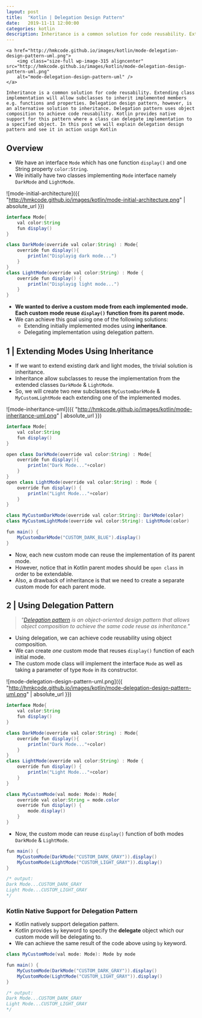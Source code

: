 ```yaml
---
layout: post
title:  "Kotlin | Delegation Design Pattern"
date:   2019-11-11 12:00:00
categories: kotlin
description: Inheritance is a common solution for code reusability. Extending class implementation will allow subclasses to inherit implemented members e.g. functions and properties. Delegation design pattern, however, is an alternative solution to inheritance. Delegation pattern uses object composition to achieve code reusability. Kotlin provides native support for this pattern where a class can delegate implementation to a specified object. In this post we will explain delegation design pattern and see it in action usign Kotlin.
---
```



<p style="text-align: justify;">
	
	<a href="http://hmkcode.github.io/images/kotlin/mode-delegation-design-pattern-uml.png">
		<img class="size-full wp-image-315 aligncenter" src="http://hmkcode.github.io/images/kotlin/mode-delegation-design-pattern-uml.png" 
		alt="mode-delegation-design-pattern-uml" />
	</a>
	
	Inheritance is a common solution for code reusability. Extending class implementation will allow subclasses to inherit implemented members e.g. functions and properties. Delegation design pattern, however, is an alternative solution to inheritance. Delegation pattern uses object composition to achieve code reusability. Kotlin provides native support for this pattern where a class can delegate implementation to a specified object. In this post we will explain delegation design pattern and see it in action usign Kotlin
</p>


## Overview

- We have an interface `Mode` which has one function `display()` and one String property `color:String`.
- We initially have two classes implementing `Mode` interface namely `DarkMode` and `LightMode`. 


![mode-initial-architecture]({{ "http://hmkcode.github.io/images/kotlin/mode-initial-architecture.png" | absolute_url }})


```java
interface Mode{
    val color:String
    fun display()
}

class DarkMode(override val color:String) : Mode{    
    override fun display(){
        println("Displayig dark mode...")
    }
}
class LightMode(override val color:String) : Mode {
    override fun display() { 
        println("Displayig light mode...") 
    }
}
```
- **We wanted to derive a custom mode from each implemented mode. Each custom mode reuse `display()` function from its parent mode.**
- We can achieve this goal using one of the following solutions:
	- Extending initially implemented modes using **inheritance**.
	- Delegating implementation using delegation pattern.


## 1 | Extending Modes Using Inheritance

- If we want to extend existing dark and light modes, the trivial solution is inheritance.
- Inheritance allow subclasses to reuse the implementation from the extended classes `DarkMode` & `LightMode`.
- So, we will create two new subclasses `MyCustomDarkMode` & `MyCustomLightMode` each extending one of the implemented modes.

![mode-inheritance-uml]({{ "http://hmkcode.github.io/images/kotlin/mode-inheritance-uml.png" | absolute_url }})

```java
interface Mode{
    val color:String
    fun display()
}

open class DarkMode(override val color:String) : Mode{    
    override fun display(){
        println("Dark Mode..."+color)
    }
}
open class LightMode(override val color:String) : Mode {
    override fun display() { 
        println("Light Mode..."+color) 
    }
}

class MyCustomDarkMode(override val color:String): DarkMode(color)
class MyCustomLightMode(override val color:String): LightMode(color)
```

```java
fun main() {
    MyCustomDarkMode("CUSTOM_DARK_BLUE").display()
}
```
- Now, each new custom mode can reuse the implementation of its parent mode.
- However, notice that in Kotlin parent modes should be `open class` in order to be extendable. 
- Also, a drawback of inheritance is that we need to create a separate custom mode for each parent mode. 


## 2 | Using Delegation Pattern
> *"[Delegation pattern](https://en.wikipedia.org/wiki/Delegation_pattern) is an object-oriented design pattern that allows object composition to achieve the same code reuse as inheritance."*

- Using delegation, we can achieve code reusability using object composition.
- We can create *one* custom mode that reuses `display()` function of each initial mode.
- The custom mode class will implement the interface `Mode` as well as taking a parameter of type `Mode` in its constructor.

![mode-delegation-design-pattern-uml.png]({{ "http://hmkcode.github.io/images/kotlin/mode-delegation-design-pattern-uml.png" | absolute_url }})

```java
interface Mode{
    val color:String
    fun display()
}

class DarkMode(override val color:String) : Mode{    
    override fun display(){
        println("Dark Mode..."+color)
    }
}
class LightMode(override val color:String) : Mode {
    override fun display() { 
        println("Light Mode..."+color) 
    }
}

class MyCustomMode(val mode: Mode): Mode{
    override val color:String = mode.color
    override fun display() { 
        mode.display()
    }
}
```

- Now, the custom mode can reuse `display()` function of both modes `DarkMode` & `LightMode`.

```java
fun main() {
    MyCustomMode(DarkMode("CUSTOM_DARK_GRAY")).display()
    MyCustomMode(LightMode("CUSTOM_LIGHT_GRAY")).display()
}

/* output:
Dark Mode...CUSTOM_DARK_GRAY
Light Mode...CUSTOM_LIGHT_GRAY
*/
```

### Kotlin Native Support for Delegation Pattern

- Kotlin natively support delegation pattern.
- Kotlin provides `by` keyword to specify the **delegate** object which our custom mode will be delegating to. 
- We can achieve the same result of the code above using `by` keyword.

```java
class MyCustomMode(val mode: Mode): Mode by mode
```

```java
fun main() {
    MyCustomMode(DarkMode("CUSTOM_DARK_GRAY")).display()
    MyCustomMode(LightMode("CUSTOM_LIGHT_GRAY")).display()
}

/* output:
Dark Mode...CUSTOM_DARK_GRAY
Light Mode...CUSTOM_LIGHT_GRAY
*/
```





